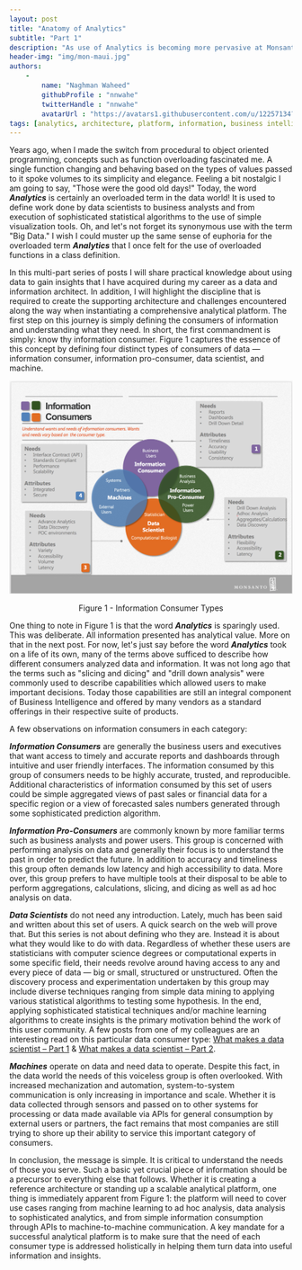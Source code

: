 ```yaml
---
layout: post
title: "Anatomy of Analytics"
subtitle: "Part 1"
description: "As use of Analytics is becoming more pervasive at Monsanto, this series of posts will describe the supporting architecture that is being used to instantiate a complete analytics platform."
header-img: "img/mon-maui.jpg"
authors:
    -
        name: "Naghman Waheed"
        githubProfile : "nnwahe"
        twitterHandle : "nnwahe"
        avatarUrl : "https://avatars1.githubusercontent.com/u/12257134?v=3"
tags: [analytics, architecture, platform, information, business intelligence]
---
```


Years ago, when I made the switch from procedural to object oriented
programming, concepts such as function overloading fascinated me.  A
single function changing and behaving based on the types of values
passed to it spoke volumes to its simplicity and elegance. Feeling a
bit nostalgic I am going to say, "Those were the good old days!"
Today, the word ***Analytics*** is certainly an overloaded term in the
data world!  It is used to define work done by data scientists to
business analysts and from execution of sophisticated statistical
algorithms to the use of simple visualization tools. Oh, and let's not
forget its synonymous use with the term "Big Data." I wish I could
muster up the same sense of euphoria for the overloaded term
***Analytics*** that I once felt for the use of overloaded functions
in a class definition.

In this multi-part series of posts I will share practical knowledge
about using data to gain insights that I have acquired during my
career as a data and information architect. In addition, I will
highlight the discipline that is required to create the supporting
architecture and challenges encountered along the way when
instantiating a comprehensive analytical platform. The first step on
this journey is simply defining the consumers of information and
understanding what they need. In short, the first commandment is
simply: know thy information consumer. Figure 1 captures the essence
of this concept by defining four distinct types of consumers of data
&mdash; information consumer, information pro-consumer, data
scientist, and machine.

![Information Consumer Types](/img/Information_Consumers.png)
<center> Figure 1 - Information Consumer Types </center>

One thing to note in Figure 1 is that the word ***Analytics*** is
sparingly used. This was deliberate. All information presented has
analytical value. More on that in the next post. For now, let's just
say before the word ***Analytics*** took on a life of its own, many of
the terms above sufficed to describe how different consumers analyzed
data and information.  It was not long ago that the terms such as
"slicing and dicing" and "drill down analysis" were commonly used to
describe capabilities which allowed users to make important
decisions. Today those capabilities are still an integral component of
Business Intelligence and offered by many vendors as a standard
offerings in their respective suite of products.

A few observations on information consumers in each category:

***Information Consumers*** are generally the business users and
executives that want access to timely and accurate reports and
dashboards through intuitive and user friendly interfaces. The
information consumed by this group of consumers needs to be highly
accurate, trusted, and reproducible.  Additional characteristics of
information consumed by this set of users could be simple aggregated
views of past sales or financial data for a specific region or a view
of forecasted sales numbers generated through some sophisticated
prediction algorithm.

***Information Pro-Consumers*** are commonly known by more familiar
terms such as business analysts and power users. This group is
concerned with performing analysis on data and generally their focus
is to understand the past in order to predict the future. In addition
to accuracy and timeliness this group often demands low latency and
high accessibility to data. More over, this group prefers to have
multiple tools at their disposal to be able to perform aggregations,
calculations, slicing, and dicing as well as ad hoc analysis on data.

***Data Scientists*** do not need any introduction. Lately, much has
been said and written about this set of users. A quick search on the
web will prove that. But this series is not about defining who they
are. Instead it is about what they would like to do with
data. Regardless of whether these users are statisticians with
computer science degrees or computational experts in some specific
field, their needs revolve around having access to any and every piece
of data &mdash; big or small, structured or unstructured.  Often the
discovery process and experimentation undertaken by this group may
include diverse techniques ranging from simple data mining to applying
various statistical algorithms to testing some hypothesis.  In the
end, applying sophisticated statistical techniques and/or machine
learning algorithms to create insights is the primary motivation
behind the work of this user community. A few posts from one of my
colleagues are an interesting read on this particular data consumer
type: [What makes a data scientist – Part 1][Scientist1] &
[What makes a data scientist – Part 2][Scientist2].

[Scientist1]: http://engineering.monsanto.com/2015/11/09/what-makes-a-data-scientist-part-1/
[Scientist2]: http://engineering.monsanto.com/2015/11/11/what-makes-a-data-scientist-part-2/

***Machines*** operate on data and need data to operate. Despite this
fact, in the data world the needs of this voiceless group is often
overlooked.  With increased mechanization and automation,
system-to-system communication is only increasing in importance and
scale. Whether it is data collected through sensors and passed on to
other systems for processing or data made available via APIs for
general consumption by external users or partners, the fact remains
that most companies are still trying to shore up their ability to
service this important category of consumers.

In conclusion, the message is simple. It is critical to understand the
needs of those you serve. Such a basic yet crucial piece of
information should be a precursor to everything else that
follows. Whether it is creating a reference architecture or standing
up a scalable analytical platform, one thing is immediately apparent
from Figure 1: the platform will need to cover use cases ranging from
machine learning to ad hoc analysis, data analysis to sophisticated
analytics, and from simple information consumption through APIs to
machine-to-machine communication. A key mandate for a successful
analytical platform is to make sure that the need of each consumer
type is addressed holistically in helping them turn data into useful
information and insights.
